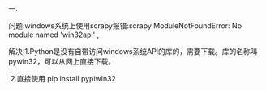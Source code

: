 一.

问题:windows系统上使用scrapy报错:scrapy ModuleNotFoundError: No module named &apos;win32api&apos;  ,

解决:1.Python是没有自带访问windows系统API的库的，需要下载。库的名称叫pywin32，可以从网上直接下载。

​	2.直接使用 pip install pypiwin32 